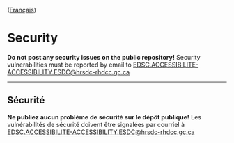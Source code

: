 ([Français](#sécurité))

# Security

**Do not post any security issues on the public repository!** Security vulnerabilities must be reported by email to EDSC.ACCESSIBILITE-ACCESSIBILITY.ESDC@hrsdc-rhdcc.gc.ca

______________________

## Sécurité

**Ne publiez aucun problème de sécurité sur le dépôt publique!** Les vulnérabilités de sécurité doivent être signalées par courriel à EDSC.ACCESSIBILITE-ACCESSIBILITY.ESDC@hrsdc-rhdcc.gc.ca
